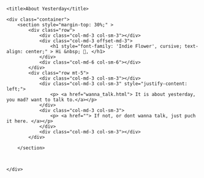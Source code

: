 <!DOCTYPE html>
<html lang="en">
<head>
    <meta charset="UTF-8">
    <meta http-equiv="X-UA-Compatible" content="IE=edge">
    <meta name="viewport" content="width=device-width, initial-scale=1.0">


<link rel="stylesheet" href="https://stackpath.bootstrapcdn.com/bootstrap/4.5.2/css/bootstrap.min.css">
<link rel="preconnect" href="https://fonts.gstatic.com">
<link href="https://fonts.googleapis.com/css2?family=Indie+Flower&display=swap" rel="stylesheet">

    <title>About Yesterday</title>


<style>
    body {
        font-family: 'Indie Flower', cursive;
        background-image: url("https://img.freepik.com/free-vector/green-floral-background_53876-67015.jpg?size=626&ext=jpg&ga=GA1.2.912004493.1616253916");
        background-repeat: no-repeat;
        background-size: 100vh;
        

    }
</style>





</head>
<body>
    

    <div class="container">
        <section style="margin-top: 30%;" >
            <div class="row">
                <div class="col-md-3 col-sm-3"></div>
                <div class="col-md-3 offset-md-3">
                    <h1 style="font-family: 'Indie Flower', cursive; text-align: center;" > Hi &nbsp; 🙇, </h1>  
                </div>
                <div class="col-md-6 col-sm-6"></div>
            </div>
            <div class="row mt-5">
                <div class="col-md-3 col-sm-3"></div>
                <div class="col-md-3 col-sm-3" style="justify-content: left;">
                    <p> <a href="wanna_talk.html"> It is about yesterday, you mad? want to talk to.</a></p>
                </div>
                <div class="col-md-3 col-sm-3">
                    <p> <a href=""> If not, or dont wanna talk, just puch it here. </a></p>
                </div>
                <div class="col-md-3 col-sm-3"></div>
            </div>
                      
        </section>
      


    </div>



</body>
</html>
